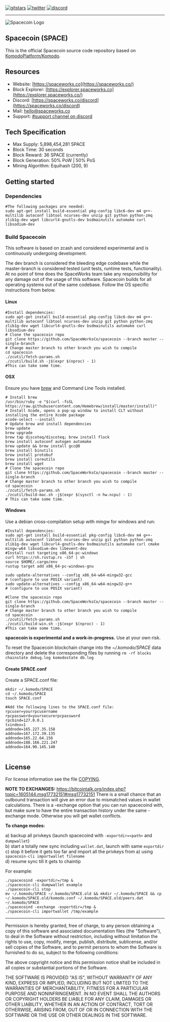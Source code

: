 [![gitstars](https://img.shields.io/github/stars/SpaceWorksCo/spacecoin?style=social)](https://github.com/SpaceWorksCo/spacecoin/stargazers)
[![twitter](https://img.shields.io/twitter/follow/SpacecoinSPACE?style=social)](https://twitter.com/SpacecoinSPACE)
[![discord](https://img.shields.io/discord/701937565929963581)](https://spaceworks.co/discord)

---
![Spacecoin Logo](https://i.imgur.com/jXUcvgy.png "Spacecoin Logo")


## Spacecoin (SPACE)

This is the official Spacecoin source code repository based on [KomodoPlatform/Komodo](https://github.com/KomodoPlatform/komodo).

## Resources

- Website: [https://spaceworks.co](https://spaceworks.co/)
- Block Explorer: [https://explorer.spaceworks.co](https://explorer.spaceworks.co/)
- Discord: [https://spaceworks.co/discord](https://spaceworks.co/discord)
- Mail: [hello@spaceworks.co](mailto:hello@spaceworks.co)
- Support: [#support channel on discord](https://spaceworks.co/discord)

## Tech Specification
- Max Supply: 5,898,454,281 SPACE
- Block Time: 30 seconds
- Block Reward: 36 SPACE (currently)
- Block Generation: 50% PoW | 50% PoS
- Mining Algorithm: Equihash (200, 9)

## Getting started

### Dependencies

```shell
#The following packages are needed:
sudo apt-get install build-essential pkg-config libc6-dev m4 g++-multilib autoconf libtool ncurses-dev unzip git python python-zmq zlib1g-dev wget libcurl4-gnutls-dev bsdmainutils automake curl libsodium-dev
```

### Build Spacecoin

This software is based on zcash and considered experimental and is continuously undergoing development.

The dev branch is considered the bleeding edge codebase while the master-branch is considered tested (unit tests, runtime tests, functionality). At no point of time does the SpaceWorks team take any responsibility for any damage out of the usage of this software.
Spacecoin builds for all operating systems out of the same codebase. Follow the OS specific instructions from below.

#### Linux
```shell
#Install dependencies:
sudo apt-get install build-essential pkg-config libc6-dev m4 g++-multilib autoconf libtool ncurses-dev unzip git python python-zmq zlib1g-dev wget libcurl4-gnutls-dev bsdmainutils automake curl libsodium-dev
# Clone the spacecoin repo
git clone https://github.com/SpaceWorksCo/spacecoin --branch master --single-branch
# Change master branch to other branch you wish to compile
cd spacecoin
./zcutil/fetch-params.sh
./zcutil/build.sh -j$(expr $(nproc) - 1)
#This can take some time.
```


#### OSX
Ensure you have [brew](https://brew.sh) and Command Line Tools installed.
```shell
# Install brew
/usr/bin/ruby -e "$(curl -fsSL https://raw.githubusercontent.com/Homebrew/install/master/install)"
# Install Xcode, opens a pop-up window to install CLT without installing the entire Xcode package
xcode-select --install
# Update brew and install dependencies
brew update
brew upgrade
brew tap discoteq/discoteq; brew install flock
brew install autoconf autogen automake
brew update && brew install gcc@8
brew install binutils
brew install protobuf
brew install coreutils
brew install wget
# Clone the spacecoin repo
git clone https://github.com/SpaceWorksCo/spacecoin --branch master --single-branch
# Change master branch to other branch you wish to compile
cd spacecoin
./zcutil/fetch-params.sh
./zcutil/build-mac.sh -j$(expr $(sysctl -n hw.ncpu) - 1)
# This can take some time.
```

#### Windows
Use a debian cross-compilation setup with mingw for windows and run:
```shell
#Install dependencies:
sudo apt-get install build-essential pkg-config libc6-dev m4 g++-multilib autoconf libtool ncurses-dev unzip git python python-zmq zlib1g-dev wget libcurl4-gnutls-dev bsdmainutils automake curl cmake mingw-w64 libsodium-dev libevent-dev
#Install rust targeting x86_64-pc-windows
curl https://sh.rustup.rs -sSf | sh
source $HOME/.cargo/env
rustup target add x86_64-pc-windows-gnu

sudo update-alternatives --config x86_64-w64-mingw32-gcc
# (configure to use POSIX variant)
sudo update-alternatives --config x86_64-w64-mingw32-g++
# (configure to use POSIX variant)

#Clone the spacecoin repo
git clone https://github.com/SpaceWorksCo/spacecoin --branch master --single-branch
# Change master branch to other branch you wish to compile
cd spacecoin
./zcutil/fetch-params.sh
./zcutil/build-win.sh -j$(expr $(nproc) - 1)
#This can take some time.
```
**spacecoin is experimental and a work-in-progress.** Use at your own risk.

To reset the Spacecoin blockchain change into the *~/.komodo/SPACE* data directory and delete the corresponding files by running `rm -rf blocks chainstate debug.log komodostate db.log`

#### Create SPACE.conf

Create a SPACE.conf file:

```
mkdir ~/.komodo/SPACE
cd ~/.komodo/SPACE
touch SPACE.conf

#Add the following lines to the SPACE.conf file:
rpcuser=yourrpcusername
rpcpassword=yoursecurerpcpassword
rpcbind=127.0.0.1
txindex=1
addnode=165.227.35.158
addnode=167.172.39.135
addnode=165.22.64.156
addnode=188.166.221.247
addnode=164.90.145.140


```

License
-------
For license information see the file [COPYING](COPYING).

**NOTE TO EXCHANGES:**
https://bitcointalk.org/index.php?topic=1605144.msg17732151#msg17732151
There is a small chance that an outbound transaction will give an error due to mismatched values in wallet calculations. There is a -exchange option that you can run spacecoind with, but make sure to have the entire transaction history under the same -exchange mode. Otherwise you will get wallet conflicts.

**To change modes:**

a) backup all privkeys (launch spacecoind with `-exportdir=<path>` and `dumpwallet`)  
b) start a totally new sync including `wallet.dat`, launch with same `exportdir`  
c) stop it before it gets too far and import all the privkeys from a) using `spacecoin-cli importwallet filename`  
d) resume sync till it gets to chaintip  

For example:
```shell
./spacecoind -exportdir=/tmp &
./spacecoin-cli dumpwallet example
./spacecoin-cli stop
mv ~/.komodo/SPACE ~/.komodo/SPACE.old && mkdir ~/.komodo/SPACE && cp ~/.komodo/SPACE.old/komodo.conf ~/.komodo/SPACE.old/peers.dat ~/.komodo/SPACE
./spacecoind -exchange -exportdir=/tmp &
./spacecoin-cli importwallet /tmp/example
```
---


Permission is hereby granted, free of charge, to any person obtaining a copy of this software and associated documentation files (the "Software"), to deal in the Software without restriction, including without limitation the rights to use, copy, modify, merge, publish, distribute, sublicense, and/or sell copies of the Software, and to permit persons to whom the Software is furnished to do so, subject to the following conditions:

The above copyright notice and this permission notice shall be included in all copies or substantial portions of the Software.

THE SOFTWARE IS PROVIDED "AS IS", WITHOUT WARRANTY OF ANY KIND, EXPRESS OR IMPLIED, INCLUDING BUT NOT LIMITED TO THE WARRANTIES OF MERCHANTABILITY, FITNESS FOR A PARTICULAR PURPOSE AND NONINFRINGEMENT. IN NO EVENT SHALL THE AUTHORS OR COPYRIGHT HOLDERS BE LIABLE FOR ANY CLAIM, DAMAGES OR OTHER LIABILITY, WHETHER IN AN ACTION OF CONTRACT, TORT OR OTHERWISE, ARISING FROM, OUT OF OR IN CONNECTION WITH THE SOFTWARE OR THE USE OR OTHER DEALINGS IN THE SOFTWARE.
